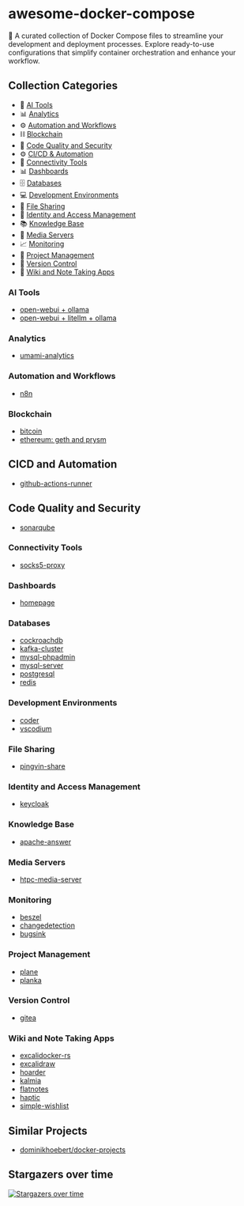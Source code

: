 # awesome-docker-compose

:rocket: A curated collection of Docker Compose files to streamline your development and deployment processes. Explore ready-to-use configurations that simplify container orchestration and enhance your workflow.

## Collection Categories

- 🤖 [AI Tools](#ai-tools)
- 📊 [Analytics](#analytics)
- ⚙️ [Automation and Workflows](#automation-and-workflows)
- ⛓️ [Blockchain](#blockchain)
- 🧹 [Code Quality and Security](#code-quality-and-security)
- ⚙️  [CI/CD & Automation](#cicd-and-automation)
- 🔗 [Connectivity Tools](#connectivity-tools)
- 📊 [Dashboards](#dashboards)
- 🗄️ [Databases](#databases)
- 💻 [Development Environments](#development-environments)
- 📁 [File Sharing](#file-sharing)
- 🔑 [Identity and Access Management](#identity-and-access-management)
- 📚 [Knowledge Base](#knowledge-base)
- 🎥 [Media Servers](#media-servers)
- 📈 [Monitoring](#monitoring)
- 📅 [Project Management](#project-management)
- 🔄 [Version Control](#version-control)
- 📝 [Wiki and Note Taking Apps](#wiki-and-note-taking-apps)

### AI Tools

- [open-webui + ollama](./open-webui)
- [open-webui + litellm + ollama](./ollama-litellm-openwebui)

### Analytics

- [umami-analytics](./umami-analytics)

### Automation and Workflows

- [n8n](./n8n)

### Blockchain

- [bitcoin](./bitcoin)
- [ethereum: geth and prysm](./geth-prysm)

## CICD and Automation

- [github-actions-runner](./github-actions-runner)

## Code Quality and Security

- [sonarqube](./sonarqube)

### Connectivity Tools

- [socks5-proxy](./socks5-proxy)

### Dashboards

- [homepage](./homepage)

### Databases

- [cockroachdb](./cockroachdb)
- [kafka-cluster](./kafka-cluster)
- [mysql-phpadmin](./mysql-phpadmin)
- [mysql-server](./mysql-server)
- [postgresql](./postgresql)
- [redis](./redis)

### Development Environments

- [coder](./coder)
- [vscodium](./vscodium)

### File Sharing

- [pingvin-share](./pingvin)

### Identity and Access Management

- [keycloak](./keycloak)

### Knowledge Base

- [apache-answer](./apache-answer)

### Media Servers

- [htpc-media-server](./htpc-media-server/)

### Monitoring

- [beszel](./beszel)
- [changedetection](./changedetection)
- [bugsink](./bugsink)

### Project Management

- [plane](./plane)
- [planka](./planka)

### Version Control

- [gitea](./gitea)

### Wiki and Note Taking Apps

- [excalidocker-rs](./excalidocker-rs)
- [excalidraw](./excalidraw)
- [hoarder](./hoarder)
- [kalmia](./kalmia)
- [flatnotes](./flatnotes)
- [haptic](./haptic)
- [simple-wishlist](./simple-wishlist)

## Similar Projects

- [dominikhoebert/docker-projects](https://github.com/dominikhoebert/docker-projects)

## Stargazers over time

[![Stargazers over time](https://starchart.cc/ruanbekker/awesome-docker-compose.svg)](https://starchart.cc/ruanbekker/awesome-docker-compose)
